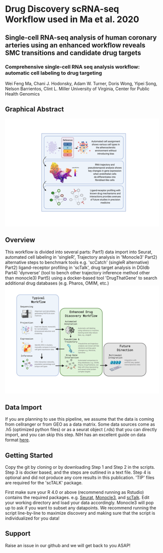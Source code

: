 # Drug Discovery scRNA-seq Workflow used in Ma et al. 2020
## Single-cell RNA-seq analysis of human coronary arteries using an enhanced workflow reveals SMC transitions and candidate drug targets

### Comprehensive single-cell RNA seq analysis workflow: automatic cell labeling to drug targeting 
Wei Feng Ma, Chani J. Hodonsky, Adam W. Turner, Doris Wong, Yipei Song, Nelson Barrientos, Clint L. Miller
University of Virginia, Center for Public Health Genomics

## Graphical Abstract
![](images/graphicalabstract.png)

## Overview
This workflow is divided into several parts:
Part1) data import into Seurat, automated cell labeling in 'singleR', Trajectory analysis in 'Monocle3'
Part2) alternative steps to benchmark tools e.g. 'scCatch' (singleR alternative)
Part2) ligand-receptor profiling in 'scTalk', drug target analysis in DGIdb
Part4) 'dynverse' (tool to bench other trajectory inference method other than monocle3)
Part5) using a docker-based tool 'DrugThatGene' to search additional drug databases (e.g. Pharos, OMIM, etc.)
![](images/scRNA_workflow.png)

## Data Import
If you are planning to use this pipeline, we assume that the data is coming from cellranger or from GEO as a data matrix. Some data sources come as .h5 (optimized python files) or as a seurat object (.rds) that you can directly import, and you can skip this step. NIH has an excellent guide on data format [here](https://med.virginia.edu/faculty/faculty-listing/wap3g/).

## Getting Started
Copy the git by cloning or by downloading Step 1 and Step 2 in the scripts. Step 3 is docker based, and the steps are outlined in a text file. Step 4 is optional and did not produce any core results in this publication. 'TIP' files are required for the 'scTALK' package. 

First make sure your R 4.0 or above (recommend running as Rstudio) contains the required packages. e.g. [Seurat](https://satijalab.org/seurat/install.html), [Monocle3](https://cole-trapnell-lab.github.io/monocle3/docs/introduction/), and [scTalk](https://github.com/VCCRI/scTalk). Edit your working directory and load your data accordingly. Monocle3 will pop up to ask if you want to subset any datapoints. We recommend running the script line-by-line to maximize discovery and making sure that the script is individualized for you data!

## Support
Raise an issue in our github and we will get back to you ASAP!
